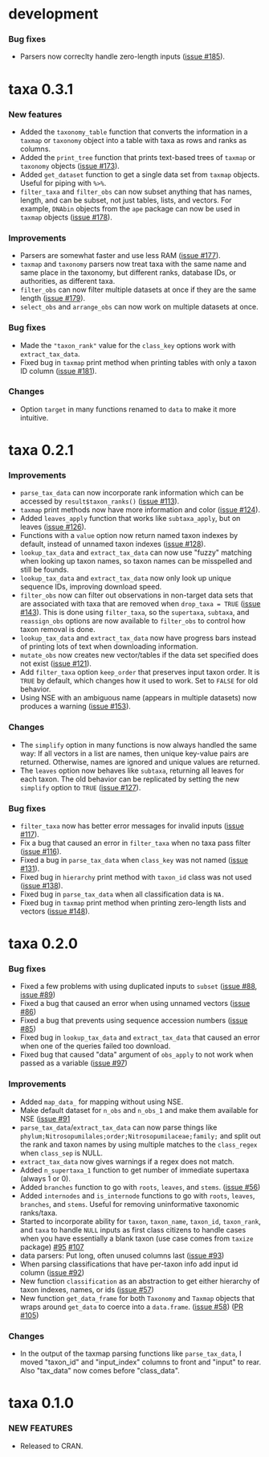 development
===========

### Bug fixes

* Parsers now correclty handle zero-length inputs ([issue #185](https://github.com/ropensci/taxa/issues/185)).


taxa 0.3.1
==========

### New features

* Added the `taxonomy_table` function that converts the information in a `taxmap` or `taxonomy` object into a table with taxa as rows and ranks as columns.
* Added the `print_tree` function that prints text-based trees of `taxmap` or `taxonomy` objects ([issue #173](https://github.com/ropensci/taxa/issues/173)).
* Added `get_dataset` function to get a single data set from `taxmap` objects. Useful for piping with `%>%`.
* `filter_taxa` and `filter_obs` can now subset anything that has names, length, and can be subset, not just tables, lists, and vectors. For example, `DNAbin` objects from the `ape` package can now be used in `taxmap` objects ([issue #178](https://github.com/ropensci/taxa/issues/178)).

### Improvements

* Parsers are somewhat faster and use less RAM ([issue #177](https://github.com/ropensci/taxa/issues/177)).
* `taxmap` and `taxonomy` parsers now treat taxa with the same name and same place in the taxonomy, but different ranks, database IDs, or authorities, as different taxa.
* `filter_obs` can now filter multiple datasets at once if they are the same length ([issue #179](https://github.com/ropensci/taxa/issues/179)).
* `select_obs` and `arrange_obs` can now work on multiple datasets at once.

### Bug fixes

* Made the `"taxon_rank"` value for the `class_key` options work with `extract_tax_data`. 
* Fixed bug in `taxmap` print method when printing tables with only a taxon ID column ([issue #181](https://github.com/ropensci/taxa/issues/181)).

### Changes

* Option `target` in many functions renamed to `data` to make it more intuitive. 

taxa 0.2.1
==========

### Improvements

* `parse_tax_data` can now incorporate rank information which can be accessed by `result$taxon_ranks()` ([issue #113](https://github.com/ropensci/taxa/issues/113)).
* `taxmap` print methods now have more information and color ([issue #124](https://github.com/ropensci/taxa/issues/124)).
* Added `leaves_apply` function that works like `subtaxa_apply`, but on leaves ([issue #126](https://github.com/ropensci/taxa/issues/126)).
* Functions with a `value` option now return named taxon indexes by default, instead of unnamed taxon indexes ([issue #128](https://github.com/ropensci/taxa/issues/128)).
* `lookup_tax_data` and `extract_tax_data` can now use "fuzzy" matching when looking up taxon names, so taxon names can be misspelled and still be founds.
* `lookup_tax_data` and `extract_tax_data` now only look up unique sequence IDs, improving download speed.
* `filter_obs` now can filter out observations in non-target data sets that are associated with taxa that are removed when `drop_taxa = TRUE` ([issue #143](https://github.com/ropensci/taxa/issues/143)). This is done using `filter_taxa`, so the `supertaxa`, `subtaxa`, and `reassign_obs` options are now available to `filter_obs` to control how taxon removal is done.
* `lookup_tax_data` and `extract_tax_data` now have progress bars instead of printing lots of text when downloading information.
* `mutate_obs` now creates new vector/tables if the data set specified does not exist ([issue #121](https://github.com/ropensci/taxa/issues/124)).
* Add `filter_taxa` option `keep_order` that preserves input taxon order. It is `TRUE` by default, which changes how it used to work. Set to `FALSE` for old behavior.
* Using NSE with an ambiguous name (appears in multiple datasets) now produces a warning ([issue #153](https://github.com/ropensci/taxa/issues/153)).

### Changes

* The `simplify` option in many functions is now always handled the same way: If all vectors in a list are names, then unique key-value pairs are returned. Otherwise, names are ignored and unique values are returned.
* The `leaves` option now behaves like `subtaxa`, returning all leaves for each taxon. The old behavior can be replicated by setting the new `simplify` option to `TRUE` ([issue #127](https://github.com/ropensci/taxa/issues/127)).

### Bug fixes

* `filter_taxa` now has better error messages for invalid inputs ([issue #117](https://github.com/ropensci/taxa/issues/117)).
* Fix a bug that caused an error in `filter_taxa` when no taxa pass filter ([issue #116](https://github.com/ropensci/taxa/issues/116)).
* Fixed a bug in `parse_tax_data` when `class_key` was not named ([issue #131](https://github.com/ropensci/taxa/issues/131)).
* Fixed bug in `hierarchy` print method with `taxon_id` class was not used ([issue #138](https://github.com/ropensci/taxa/issues/138)).
* Fixed bug in `parse_tax_data` when all classification data is `NA.`
* Fixed bug in `taxmap` print method when printing zero-length lists and vectors ([issue #148](https://github.com/ropensci/taxa/issues/148)).

taxa 0.2.0
==========

### Bug fixes

* Fixed a few problems with using duplicated inputs to `subset` ([issue #88](https://github.com/ropensci/taxa/issues/85), [issue #89](https://github.com/ropensci/taxa/issues/85))
* Fixed a bug that caused an error when using unnamed vectors ([issue #86](https://github.com/ropensci/taxa/issues/86))
* Fixed a bug that prevents using sequence accession numbers ([issue #85](https://github.com/ropensci/taxa/issues/85))
* Fixed bug in `lookup_tax_data` and `extract_tax_data` that caused an error when one of the queries failed too download.
* Fixed bug that caused "data" argument of `obs_apply` to not work when passed as a variable ([issue #97](https://github.com/ropensci/taxa/issues/97))

### Improvements

* Added `map_data_` for mapping without using NSE.
* Make default dataset for `n_obs` and `n_obs_1` and make them available for NSE ([issue #91](https://github.com/ropensci/taxa/issues/91)
* `parse_tax_data`/`extract_tax_data` can now parse things like `phylum;Nitrosopumilales;order;Nitrosopumilaceae;family;` and split out the rank and taxon names by using multiple matches to the `class_regex` when `class_sep` is NULL. 
* `extract_tax_data` now gives warnings if a regex does not match.
* Added `n_supertaxa_1` function to get number of immediate supertaxa (always 1 or 0).
* Added `branches` function to go with `roots`, `leaves`, and `stems`. ([issue #56](https://github.com/ropensci/taxa/issues/56))
* Added `internodes` and `is_internode` functions to go with `roots`, `leaves`, `branches`, and `stems`. Useful for removing uninformative taxonomic ranks/taxa.
* Started to incorporate ability for `taxon`, `taxon_name`, `taxon_id`, `taxon_rank`, and `taxa` to handle `NULL` inputs as first class citizens to handle cases when you have essentially a blank taxon (use case comes from `taxize` package) [#95](https://github.com/ropensci/taxa/issues/95) [#107](https://github.com/ropensci/taxa/issues/107)
* data parsers: Put long, often unused columns last ([issue #93](https://github.com/ropensci/taxa/issues/93))
* When parsing classifications that have per-taxon info add input id column ([issue #92](https://github.com/ropensci/taxa/issues/92))
* New function `classification` as an abstraction to get either hierarchy of taxon indexes, names, or ids ([issue #57](https://github.com/ropensci/taxa/issues/57))
* New function `get_data_frame` for both `Taxonomy` and `Taxmap` objects that wraps around `get_data` to coerce into a `data.frame`. ([issue #58](https://github.com/ropensci/taxa/issues/58)) ([PR #105](https://github.com/ropensci/taxa/issues/105))

### Changes

* In the output of the taxmap parsing functions like `parse_tax_data`, I moved "taxon_id" and "input_index" columns to front and "input" to rear. Also "tax_data" now comes before "class_data".

taxa 0.1.0
==========

### NEW FEATURES

* Released to CRAN.

